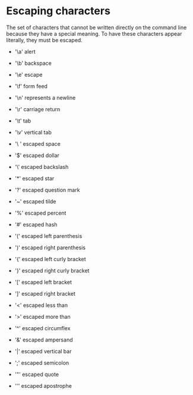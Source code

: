 # Escaping characters

The set of characters that cannot be written directly on the command line because they have a special meaning. To have these characters appear literally, they must be escaped.


* '\a' alert
* '\b' backspace
* '\e' escape
* '\f' form feed
* '\n' represents a newline
* '\r' carriage return
* '\t' tab
* '\v' vertical tab

* '\ ' escaped space
* '\$' escaped dollar
* '\\' escaped backslash
* '\*' escaped star
* '\?' escaped question mark
* '\~' escaped tilde
* '\%' escaped percent
* '\#' escaped hash
* '\(' escaped left parenthesis
* '\)' escaped right parenthesis
* '\{' escaped left curly bracket
* '\}' escaped right curly bracket
* '\[' escaped left bracket
* '\]' escaped right bracket
* '\<' escaped less than
* '\>' escaped more than
* '\^' escaped circumflex
* '\&' escaped ampersand
* '\|' escaped vertical bar
* '\;' escaped semicolon
* '\"' escaped quote
* '\'' escaped apostrophe
